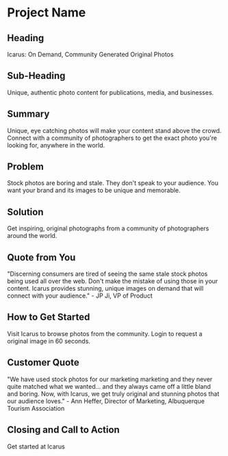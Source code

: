 # Project Name #

<!-- 
> This material was originally posted [here](http://www.quora.com/What-is-Amazons-approach-to-product-development-and-product-management). It is reproduced here for posterities sake.

There is an approach called "working backwards" that is widely used at Amazon. They work backwards from the customer, rather than starting with an idea for a product and trying to bolt customers onto it. While working backwards can be applied to any specific product decision, using this approach is especially important when developing new products or features.

For new initiatives a product manager typically starts by writing an internal press release announcing the finished product. The target audience for the press release is the new/updated product's customers, which can be retail customers or internal users of a tool or technology. Internal press releases are centered around the customer problem, how current solutions (internal or external) fail, and how the new product will blow away existing solutions.

If the benefits listed don't sound very interesting or exciting to customers, then perhaps they're not (and shouldn't be built). Instead, the product manager should keep iterating on the press release until they've come up with benefits that actually sound like benefits. Iterating on a press release is a lot less expensive than iterating on the product itself (and quicker!).

If the press release is more than a page and a half, it is probably too long. Keep it simple. 3-4 sentences for most paragraphs. Cut out the fat. Don't make it into a spec. You can accompany the press release with a FAQ that answers all of the other business or execution questions so the press release can stay focused on what the customer gets. My rule of thumb is that if the press release is hard to write, then the product is probably going to suck. Keep working at it until the outline for each paragraph flows. 

Oh, and I also like to write press-releases in what I call "Oprah-speak" for mainstream consumer products. Imagine you're sitting on Oprah's couch and have just explained the product to her, and then you listen as she explains it to her audience. That's "Oprah-speak", not "Geek-speak".

Once the project moves into development, the press release can be used as a touchstone; a guiding light. The product team can ask themselves, "Are we building what is in the press release?" If they find they're spending time building things that aren't in the press release (overbuilding), they need to ask themselves why. This keeps product development focused on achieving the customer benefits and not building extraneous stuff that takes longer to build, takes resources to maintain, and doesn't provide real customer benefit (at least not enough to warrant inclusion in the press release).
 -->
 
## Heading ##
  Icarus: On Demand, Community Generated Original Photos

## Sub-Heading ##
  Unique, authentic photo content for publications, media, and businesses.

## Summary ##
  Unique, eye catching photos will make your content stand above the crowd.  Connect with a community of photographers to get the exact photo you're looking for, anywhere in the world.

## Problem ##
  Stock photos are boring and stale.  They don't speak to your audience.  You want your brand and its images to be unique and memorable.

## Solution ##
  Get inspiring, original photographs from a community of photographers around the world.

## Quote from You ##
  "Discerning consumers are tired of seeing the same stale stock photos being used all over the web. Don't make the mistake of using those in your content.  Icarus provides stunning, unique images on demand that will connect with your audience." - JP Ji, VP of Product

## How to Get Started ##
  Visit Icarus to browse photos from the community.  Login to request a original image in 60 seconds.

## Customer Quote ##
  "We have used stock photos for our marketing marketing and they never quite matched what we wanted... and they always came off a little bland and boring.  Now, with Icarus, we get truly original and stunning photos that our audience loves." - Ann Heffer, Director of Marketing, Albuquerque Tourism Association

## Closing and Call to Action ##
  Get started at Icarus
